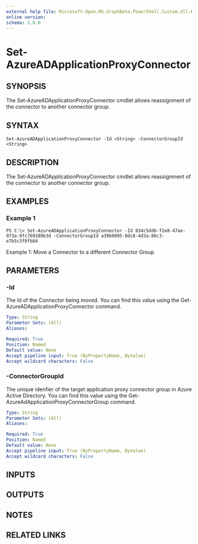 ```yaml
---
external help file: Microsoft.Open.MS.GraphBeta.PowerShell.Custom.dll-Help.xml
online version: 
schema: 2.0.0
---
```


# Set-AzureADApplicationProxyConnector

## SYNOPSIS
The Set-AzureADApplicationProxyConnector cmdlet allows reassignment of the connector to another connector group. 

## SYNTAX

```
Set-AzureADApplicationProxyConnector -Id <String> -ConnectorGroupId <String>
```

## DESCRIPTION
The Set-AzureADApplicationProxyConnector cmdlet allows reassignment of the connector to another connector group. 

## EXAMPLES

### Example 1
```
PS C:\> Set-AzureADApplicationProxyConnector -Id 834c5dd6-f2e8-47ae-973a-9fc769289b3d -ConnectorGroupId a39b9095-8dc8-4d3a-86c3-e7b5c3f0fb84 
```
Example 1: Move a Connector to a different Connector Group

## PARAMETERS

### -Id
The Id of the Connector being moved. You can find this value using the Get-AzureADApplicationProxyConnector command.

```yaml
Type: String
Parameter Sets: (All)
Aliases: 

Required: True
Position: Named
Default value: None
Accept pipeline input: True (ByPropertyName, ByValue)
Accept wildcard characters: False
```

### -ConnectorGroupId
The unique idenfier of the target application proxy connector group in Azure Active Directory. You can find this value using the Get-AzureAdApplicationProxyConnectorGroup command. 

```yaml
Type: String
Parameter Sets: (All)
Aliases: 

Required: True
Position: Named
Default value: None
Accept pipeline input: True (ByPropertyName, ByValue)
Accept wildcard characters: False
```

## INPUTS

## OUTPUTS

## NOTES
## RELATED LINKS

